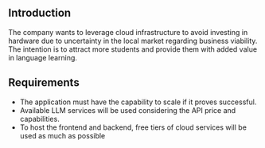 ## Introduction

The company wants to leverage cloud infrastructure to avoid investing in hardware due to uncertainty in the local market regarding business viability. The intention is to attract more students and provide them with added value in language learning. 

## Requirements
- The application must have the capability to scale if it proves successful. 
- Available LLM services will be used considering the API price and capabilities.
- To host the frontend and backend, free tiers of cloud services will be used as much as possible